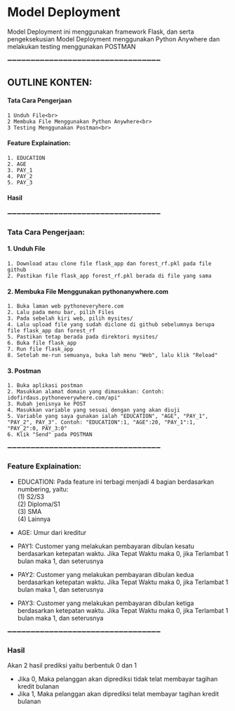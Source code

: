 # Model Deployment


Model Deployment ini menggunakan framework Flask, dan serta pengeksekusian Model Deployment menggunakan Python Anywhere dan melakukan testing menggunakan POSTMAN

➖➖➖➖➖➖➖➖➖➖➖➖➖➖➖➖➖➖➖➖➖➖➖➖➖➖➖➖➖➖➖➖➖

## OUTLINE KONTEN:
#### Tata Cara Pengerjaan<br>
	1 Unduh File<br>
	2 Membuka File Menggunakan Python Anywhere<br>
	3 Testing Menggunakan Postman<br>
#### Feature Explaination:
	1. EDUCATION
	2. AGE
	3. PAY_1
	4. PAY_2
	5. PAY_3
#### Hasil

➖➖➖➖➖➖➖➖➖➖➖➖➖➖➖➖➖➖➖➖➖➖➖➖➖➖➖➖➖➖➖➖➖


### Tata Cara Pengerjaan:
#### 1. Unduh File
	1. Download atau clone file flask_app dan forest_rf.pkl pada file github
	2. Pastikan file flask_app forest_rf.pkl berada di file yang sama

#### 2. Membuka File Menggunakan pythonanywhere.com
	1. Buka laman web pythoneveryhere.com
	2. Lalu pada menu bar, pilih Files
	3. Pada sebelah kiri web, pilih mysites/
	4. Lalu upload file yang sudah diclone di github sebelumnya berupa file flask_app dan forest_rf
	5. Pastikan tetap berada pada direktori mysites/
	6. Buka file flask_app
	7. Run file flask_app
	8. Setelah me-run semuanya, buka lah menu "Web", lalu klik "Reload"

#### 3. Postman
	1. Buka aplikasi postman
	2. Masukkan alamat domain yang dimasukkan: Contoh: idofirdaus.pythoneverywhere.com/api"
	3. Rubah jenisnya ke POST
	4. Masukkan variable yang sesuai dengan yang akan diuji
	5. Variable yang saya gunakan ialah "EDUCATION", "AGE", "PAY_1", "PAY_2", PAY_3". Contoh: "EDUCATION":1, "AGE":20, "PAY_1":1, "PAY_2":0, PAY_3:0"
	6. Klik "Send" pada POSTMAN
  
➖➖➖➖➖➖➖➖➖➖➖➖➖➖➖➖➖➖➖➖➖➖➖➖➖➖➖➖➖➖➖➖➖


### Feature Explaination:
 - EDUCATION: Pada feature ini terbagi menjadi 4 bagian berdasarkan numbering, yaitu:<br>
    (1) S2/S3<br>
    (2) Diploma/S1<br>
    (3) SMA<br>
    (4) Lainnya<br>
 
 - AGE: Umur dari kreditur
 - PAY1: Customer yang melakukan pembayaran dibulan kesatu berdasarkan ketepatan waktu. Jika Tepat Waktu maka 0, jika Terlambat 1 bulan maka 1, dan seterusnya
 - PAY2: Customer yang melakukan pembayaran dibulan kedua berdasarkan ketepatan waktu. Jika Tepat Waktu maka 0, jika Terlambat 1 bulan maka 1, dan seterusnya
 - PAY3: Customer yang melakukan pembayaran dibulan ketiga berdasarkan ketepatan waktu. Jika Tepat Waktu maka 0, jika Terlambat 1 bulan maka 1, dan seterusnya
 
➖➖➖➖➖➖➖➖➖➖➖➖➖➖➖➖➖➖➖➖➖➖➖➖➖➖➖➖➖➖➖➖➖
### Hasil


Akan 2 hasil prediksi yaitu berbentuk 0 dan 1
- Jika 0, Maka pelanggan akan diprediksi tidak telat membayar tagihan kredit bulanan
- Jika 1, Maka pelanggan akan diprediksi telat membayar tagihan kredit bulanan
